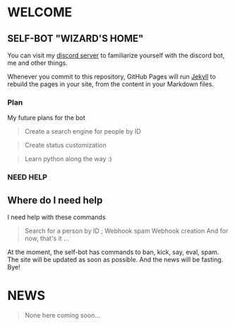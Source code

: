 # WELCOME

## SELF-BOT "WIZARD'S HOME"

You can visit my [discord server](https://discord.gg/DezgMHPpFe) to familiarize yourself with the discord bot, me and other things.

Whenever you commit to this repository, GitHub Pages will run [Jekyll](https://jekyllrb.com/) to rebuild the pages in your site, from the content in your Markdown files.

### Plan
My future plans for the bot

> Create a search engine for people by ID

> Create status customization

> Learn python along the way :)

### NEED HELP

## Where do I need help
I need help with these commands
> Search for a person by ID ; 
> Webhook spam
> Webhook creation
And for now, that's it ...

At the moment, the self-bot has commands to ban, kick, say, eval, spam. 
The site will be updated as soon as possible. And the news will be fasting.
Bye!

# NEWS
> None here
> coming soon...
